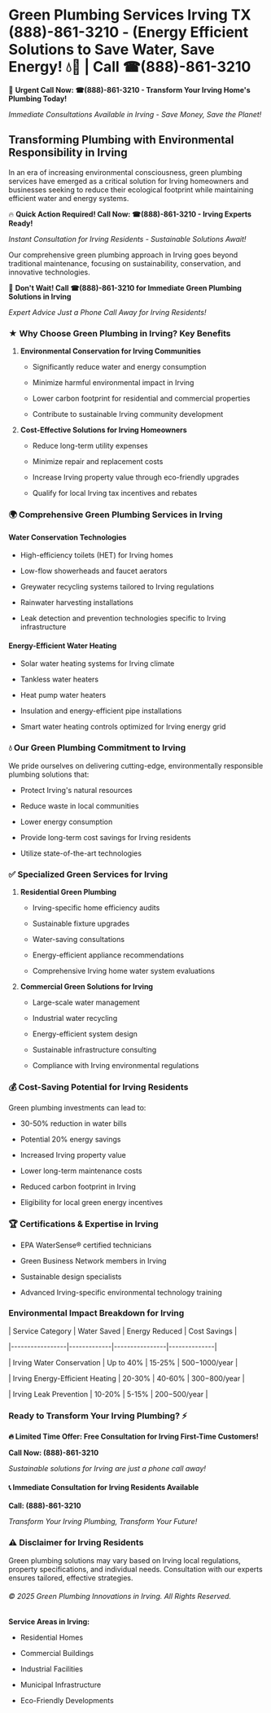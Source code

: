 # Green Plumbing Services Irving TX (888)-861-3210 - (Energy Efficient Solutions to Save Water, Save Energy! 💧🌿 | Call ☎(888)-861-3210

🚨 **Urgent Call Now: ☎(888)-861-3210 - Transform Your Irving Home's Plumbing Today!**
*Immediate Consultations Available in Irving - Save Money, Save the Planet!*

## Transforming Plumbing with Environmental Responsibility in Irving

In an era of increasing environmental consciousness, green plumbing services have emerged as a critical solution for Irving homeowners and businesses seeking to reduce their ecological footprint while maintaining efficient water and energy systems. 

🔥 **Quick Action Required! Call Now: ☎(888)-861-3210 - Irving Experts Ready!**
*Instant Consultation for Irving Residents - Sustainable Solutions Await!*

Our comprehensive green plumbing approach in Irving goes beyond traditional maintenance, focusing on sustainability, conservation, and innovative technologies.

🚨 **Don't Wait! Call ☎(888)-861-3210 for Immediate Green Plumbing Solutions in Irving**
*Expert Advice Just a Phone Call Away for Irving Residents!*

### ★ Why Choose Green Plumbing in Irving? Key Benefits

1. **Environmental Conservation for Irving Communities** 
   - Significantly reduce water and energy consumption
   - Minimize harmful environmental impact in Irving
   - Lower carbon footprint for residential and commercial properties
   - Contribute to sustainable Irving community development

2. **Cost-Effective Solutions for Irving Homeowners** 
   - Reduce long-term utility expenses
   - Minimize repair and replacement costs
   - Increase Irving property value through eco-friendly upgrades
   - Qualify for local Irving tax incentives and rebates

### 🌍 Comprehensive Green Plumbing Services in Irving

#### Water Conservation Technologies
- High-efficiency toilets (HET) for Irving homes
- Low-flow showerheads and faucet aerators
- Greywater recycling systems tailored to Irving regulations
- Rainwater harvesting installations
- Leak detection and prevention technologies specific to Irving infrastructure

#### Energy-Efficient Water Heating
- Solar water heating systems for Irving climate
- Tankless water heaters
- Heat pump water heaters
- Insulation and energy-efficient pipe installations
- Smart water heating controls optimized for Irving energy grid

### 💧 Our Green Plumbing Commitment to Irving

We pride ourselves on delivering cutting-edge, environmentally responsible plumbing solutions that:
- Protect Irving's natural resources
- Reduce waste in local communities
- Lower energy consumption
- Provide long-term cost savings for Irving residents
- Utilize state-of-the-art technologies

### ✅ Specialized Green Services for Irving

1. **Residential Green Plumbing**
   - Irving-specific home efficiency audits
   - Sustainable fixture upgrades
   - Water-saving consultations
   - Energy-efficient appliance recommendations
   - Comprehensive Irving home water system evaluations

2. **Commercial Green Solutions for Irving**
   - Large-scale water management
   - Industrial water recycling
   - Energy-efficient system design
   - Sustainable infrastructure consulting
   - Compliance with Irving environmental regulations

### 💰 Cost-Saving Potential for Irving Residents

Green plumbing investments can lead to:
- 30-50% reduction in water bills
- Potential 20% energy savings
- Increased Irving property value
- Lower long-term maintenance costs
- Reduced carbon footprint in Irving
- Eligibility for local green energy incentives

### 🏆 Certifications & Expertise in Irving

- EPA WaterSense® certified technicians
- Green Business Network members in Irving
- Sustainable design specialists
- Advanced Irving-specific environmental technology training

### Environmental Impact Breakdown for Irving

| Service Category | Water Saved | Energy Reduced | Cost Savings |
|-----------------|-------------|----------------|--------------|
| Irving Water Conservation | Up to 40% | 15-25% | $500-$1000/year |
| Irving Energy-Efficient Heating | 20-30% | 40-60% | $300-$800/year |
| Irving Leak Prevention | 10-20% | 5-15% | $200-$500/year |

### Ready to Transform Your Irving Plumbing? ⚡

**🔥 Limited Time Offer: Free Consultation for Irving First-Time Customers!**

**Call Now: (888)-861-3210**
*Sustainable solutions for Irving are just a phone call away!*

#### 📞 Immediate Consultation for Irving Residents Available

**Call: (888)-861-3210**
*Transform Your Irving Plumbing, Transform Your Future!*

### ⚠️ Disclaimer for Irving Residents

Green plumbing solutions may vary based on Irving local regulations, property specifications, and individual needs. Consultation with our experts ensures tailored, effective strategies.

###### © 2025 Green Plumbing Innovations in Irving. All Rights Reserved.

**Service Areas in Irving:** 
- Residential Homes
- Commercial Buildings
- Industrial Facilities
- Municipal Infrastructure
- Eco-Friendly Developments
